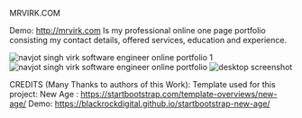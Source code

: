 MRVIRK.COM

Demo: http://mrvirk.com
Is my professional online one page portfolio consisting my contact details, offered services, education and experience.


![navjot singh virk software engineer online portfolio 1](https://user-images.githubusercontent.com/5924811/32410986-06b0743a-c1c7-11e7-85cb-ec42df0deb00.png)
![navjot singh virk software engineer online portfolio](https://user-images.githubusercontent.com/5924811/32410987-0744187a-c1c7-11e7-95df-12b4cec50a86.png)
![desktop screenshot](https://user-images.githubusercontent.com/5924811/32410991-1cbe7538-c1c7-11e7-8426-fa1cd8c36b0b.png)




CREDITS (Many Thanks to authors of this Work):
Template used for this project: New Age : https://startbootstrap.com/template-overviews/new-age/
Demo: https://blackrockdigital.github.io/startbootstrap-new-age/